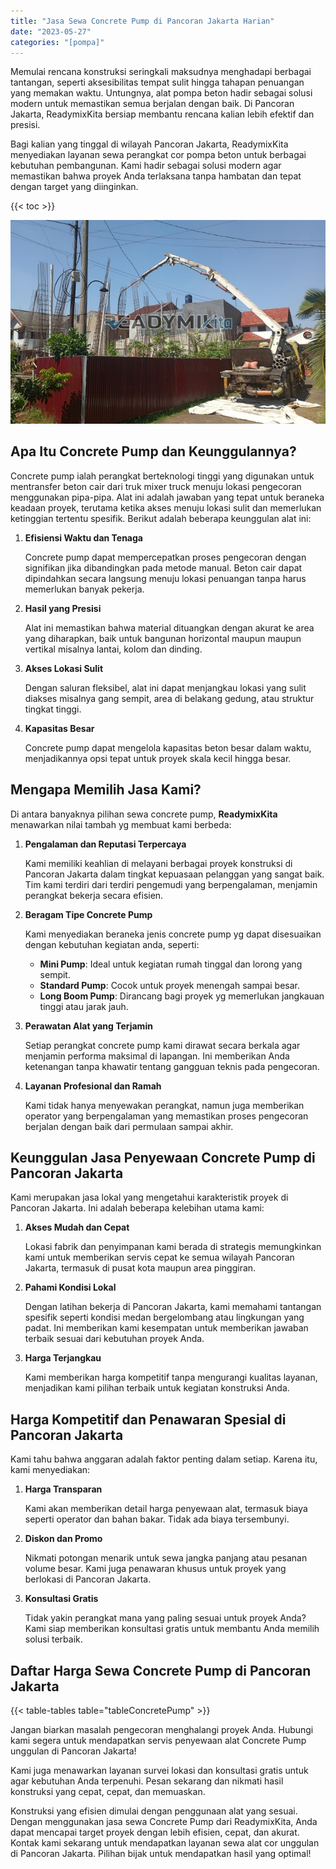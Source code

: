 ```yaml
---
title: "Jasa Sewa Concrete Pump di Pancoran Jakarta Harian"
date: "2023-05-27"
categories: "[pompa]"
---
```


Memulai rencana konstruksi seringkali maksudnya menghadapi berbagai tantangan, seperti aksesibilitas tempat sulit hingga tahapan penuangan yang memakan waktu. Untungnya, alat pompa beton hadir sebagai solusi modern untuk memastikan semua berjalan dengan baik. Di Pancoran Jakarta, ReadymixKita bersiap membantu rencana kalian lebih efektif dan presisi.

Bagi kalian yang tinggal di wilayah Pancoran Jakarta, ReadymixKita menyediakan layanan sewa perangkat cor pompa beton untuk berbagai kebutuhan pembangunan. Kami hadir sebagai solusi modern agar memastikan bahwa proyek Anda terlaksana tanpa hambatan dan tepat dengan target yang diinginkan.

{{< toc >}}

![Jasa Sewa Concrete Pump di Pancoran Jakarta Harian](/images/pompa/sewa-pompa-24.jpg)

## Apa Itu Concrete Pump dan Keunggulannya?

Concrete pump ialah perangkat berteknologi tinggi yang digunakan untuk mentransfer beton cair dari truk mixer truck menuju lokasi pengecoran menggunakan pipa-pipa. Alat ini adalah jawaban yang tepat untuk beraneka keadaan proyek, terutama ketika akses menuju lokasi sulit dan memerlukan ketinggian tertentu spesifik. Berikut adalah beberapa keunggulan alat ini:

1. **Efisiensi Waktu dan Tenaga**

   Concrete pump dapat mempercepatkan proses pengecoran dengan signifikan jika dibandingkan pada metode manual. Beton cair dapat dipindahkan secara langsung menuju lokasi penuangan tanpa harus memerlukan banyak pekerja.

2. **Hasil yang Presisi**

   Alat ini memastikan bahwa material dituangkan dengan akurat ke area yang diharapkan, baik untuk bangunan horizontal maupun maupun vertikal misalnya lantai, kolom dan dinding.

3. **Akses Lokasi Sulit**

   Dengan saluran fleksibel, alat ini dapat menjangkau lokasi yang sulit diakses misalnya gang sempit, area di belakang gedung, atau struktur tingkat tinggi.

4. **Kapasitas Besar**

   Concrete pump dapat mengelola kapasitas beton besar dalam waktu, menjadikannya opsi tepat untuk proyek skala kecil hingga besar.

## Mengapa Memilih Jasa Kami?

Di antara banyaknya pilihan sewa concrete pump, **ReadymixKita** menawarkan nilai tambah yg membuat kami berbeda:

1. **Pengalaman dan Reputasi Terpercaya**

   Kami memiliki keahlian di melayani berbagai proyek konstruksi di Pancoran Jakarta dalam tingkat kepuasaan pelanggan yang sangat baik. Tim kami terdiri dari terdiri pengemudi yang berpengalaman, menjamin perangkat bekerja secara efisien.

2. **Beragam Tipe Concrete Pump**

   Kami menyediakan beraneka jenis concrete pump yg dapat disesuaikan dengan kebutuhan kegiatan anda, seperti:
   - **Mini Pump**: Ideal untuk kegiatan rumah tinggal dan lorong yang sempit.
   - **Standard Pump**: Cocok untuk proyek menengah sampai besar.
   - **Long Boom Pump**: Dirancang bagi proyek yg memerlukan jangkauan tinggi atau jarak jauh.

3. **Perawatan Alat yang Terjamin**

   Setiap perangkat concrete pump kami dirawat secara berkala agar menjamin performa maksimal di lapangan. Ini memberikan Anda ketenangan tanpa khawatir tentang gangguan teknis pada pengecoran.

4. **Layanan Profesional dan Ramah**

   Kami tidak hanya menyewakan perangkat, namun juga memberikan operator yang berpengalaman yang memastikan proses pengecoran berjalan dengan baik dari permulaan sampai akhir.

## Keunggulan Jasa Penyewaan Concrete Pump di Pancoran Jakarta

Kami merupakan jasa lokal yang mengetahui karakteristik proyek di Pancoran Jakarta. Ini adalah beberapa kelebihan utama kami:

1. **Akses Mudah dan Cepat**

   Lokasi fabrik dan penyimpanan kami berada di strategis memungkinkan kami untuk memberikan servis cepat ke semua wilayah Pancoran Jakarta, termasuk di pusat kota maupun area pinggiran.

2. **Pahami Kondisi Lokal**

   Dengan latihan bekerja di Pancoran Jakarta, kami memahami tantangan spesifik seperti kondisi medan bergelombang atau lingkungan yang padat. Ini memberikan kami kesempatan untuk memberikan jawaban terbaik sesuai dari kebutuhan proyek Anda.

3. **Harga Terjangkau**

   Kami memberikan harga kompetitif tanpa mengurangi kualitas layanan, menjadikan kami pilihan terbaik untuk kegiatan konstruksi Anda.

## Harga Kompetitif dan Penawaran Spesial di Pancoran Jakarta

Kami tahu bahwa anggaran adalah faktor penting dalam setiap. Karena itu, kami menyediakan:

1. **Harga Transparan**

   Kami akan memberikan detail harga penyewaan alat, termasuk biaya seperti operator dan bahan bakar. Tidak ada biaya tersembunyi.

2. **Diskon dan Promo**

   Nikmati potongan menarik untuk sewa jangka panjang atau pesanan volume besar. Kami juga penawaran khusus untuk proyek yang berlokasi di Pancoran Jakarta.

3. **Konsultasi Gratis**

   Tidak yakin perangkat mana yang paling sesuai untuk proyek Anda? Kami siap memberikan konsultasi gratis untuk membantu Anda memilih solusi terbaik.

## Daftar Harga Sewa Concrete Pump di Pancoran Jakarta

{{< table-tables table="tableConcretePump" >}}

Jangan biarkan masalah pengecoran menghalangi proyek Anda. Hubungi kami segera untuk mendapatkan servis penyewaan alat Concrete Pump unggulan di Pancoran Jakarta!

Kami juga menawarkan layanan survei lokasi dan konsultasi gratis untuk agar kebutuhan Anda terpenuhi. Pesan sekarang dan nikmati hasil konstruksi yang cepat, cepat, dan memuaskan.

Konstruksi yang efisien dimulai dengan penggunaan alat yang sesuai. Dengan menggunakan jasa sewa Concrete Pump dari ReadymixKita, Anda dapat mencapai target proyek dengan lebih efisien, cepat, dan akurat. Kontak kami sekarang untuk mendapatkan layanan sewa alat cor unggulan di Pancoran Jakarta. Pilihan bijak untuk mendapatkan hasil yang optimal!